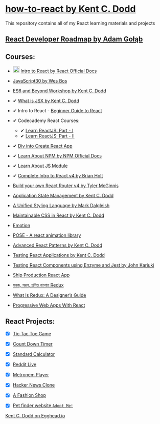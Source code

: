 # [how-to-react by Kent C. Dodd](https://blog.kentcdodds.com/how-to-react-%EF%B8%8F-9e87f48414d2)

This repository contains all of my React learning materials and projects

## [React Developer Roadmap by Adam Gołąb](https://github.com/adam-golab/react-developer-roadmap)


## Courses:
  * <img src="https://emojipedia-us.s3.amazonaws.com/thumbs/120/twitter/139/hourglass_231b.png" width="20px" height="20px" alt="ongoing"> [Intro to React by React Official Docs](https://reactjs.org/tutorial/tutorial.html)
  * [JavaScript30 by Wes Bos](https://javascript30.com/)
  * [ES6 and Beyond Workshop by Kent C. Dodd](https://www.youtube.com/playlist?list=PLV5CVI1eNcJgUA2ziIML3-7sMbS7utie5)
  * ✔ [What is JSX by Kent C. Dodd](https://blog.kentcdodds.com/what-is-jsx-310ab98c463e)
  * ✔ Intro to React - [Beginner Guide to React](https://egghead.io/courses/the-beginner-s-guide-to-reactjs)
  
  * ✔ Codecademy React Courses:
      - ✔ [Learn ReactJS: Part - I](https://www.codecademy.com/learn/react-101)
      - ✔ [Learn ReactJS: Part - II](https://www.codecademy.com/learn/react-102)

  * ✔ [Div into Create React App](https://github.com/facebook/create-react-app)
  * ✔ [Learn About NPM by NPM Official Docs](https://docs.npmjs.com/)
  * ✔ [Learn About JS Module](https://www.youtube.com/watch?v=kTlcu16rSLc&index=23&list=PLV5CVI1eNcJgNqzNwcs4UKrlJdhfDjshf)
  * ✔ [Complete Intro to React v4 by Brian Holt](https://github.com/btholt/complete-intro-to-react-v4)
  * [Build your own React Router v4 by Tyler McGinnis](https://tylermcginnis.com/build-your-own-react-router-v4/)
  * [Application State Management by Kent C. Dodd](https://blog.kentcdodds.com/application-state-management-66de608ccb24)
  * [A Unified Styling Language by Mark Dalgleish](https://medium.com/seek-blog/a-unified-styling-language-d0c208de2660)
  * [Maintainable CSS in React by Kent C. Dodd](https://www.youtube.com/watch?v=3-4KsXPO2Q4&index=2&list=PLV5CVI1eNcJgNqzNwcs4UKrlJdhfDjshf)
  * [Emotion](https://emotion.sh/)
  * [POSE - A react animation library](https://popmotion.io/pose/learn/popmotion-get-started/)
  * [Advanced React Patterns by Kent C. Dodd](https://frontendmasters.com/courses/advanced-react-patterns/)
  * [Testing React Applications by Kent C. Dodd](https://frontendmasters.com/courses/testing-react/)
  * [Testing React Components using Enzyme and Jest by John Kariuki](https://scotch.io/tutorials/testing-react-components-with-enzyme-and-jest?utm_source=newsletter&utm_medium=email&utm_campaign=vs_code_tips_user_permissions_in_vue_web_notifications_laravel&utm_term=2018-07-31)
  * [Ship Production React App](https://egghead.io/lessons/react-confidently-ship-production-react-apps)
  * [সহজ, সরল, প্রমিত বাংলায় Redux](https://goo.gl/duVD9K)
  * [What Is Redux: A Designer’s Guide](https://www.smashingmagazine.com/2018/07/redux-designers-guide/?utm_source=newsletter&utm_medium=email&utm_campaign=vue_authentication_and_route_handling_using_vue_router&utm_term=2018-07-10)
  * [Progressive Web Apps With React](https://addyosmani.com/blog/progressive-web-apps-with-react/)


## React Projects:
  - [x] [Tic Tac Toe Game](https://github.com/jamal-pb95/tic-tac-toe)
  - [x] [Count Down Timer](https://github.com/jamal-pb95/react-countdown-timer)  
  - [x] [Standard Calculator](https://github.com/jamal-pb95/js-calculator)  
  - [x] [Reddit Live](https://github.com/jamal-pb95/reddit-live)  
  - [x] [Metronem Player](https://github.com/jamal-pb95/react-metronome-player)  
  - [x] [Hacker News Clone](https://github.com/jamal-pb95/hackernews-clone)
  - [x] [A Fashion Shop](https://github.com/jamal-pb95/react-fashion-shop)
  - [x] [Pet finder website `Adopt Me!`](https://github.com/jamal-pb95/adopt-me)



[Kent C. Dodd on Egghead.io](https://egghead.io/instructors/kentcdodds)
